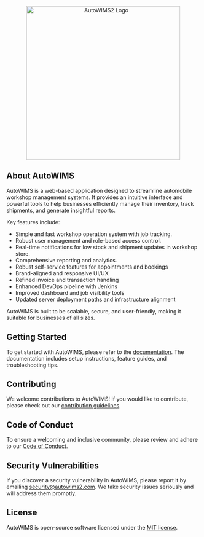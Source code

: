 <p align="center"><a href="https://github.com/HaimanResourcesConsulting/autowims2.0/blob/uat/public/img/autowims_logo.png" target="_blank"><img src="https://github.com/HaimanResourcesConsulting/autowims2.0/blob/uat/public/img/autowims_logo.png" width="400" alt="AutoWIMS2 Logo"></a></p>

## About AutoWIMS

AutoWIMS is a web-based application designed to streamline automobile workshop management systems. It provides an intuitive interface and powerful tools to help businesses efficiently manage their inventory, track shipments, and generate insightful reports.

Key features include:

- Simple and fast workshop operation system with job tracking.
- Robust user management and role-based access control.
- Real-time notifications for low stock and shipment updates in workshop store.
- Comprehensive reporting and analytics.
- Robust self-service features for appointments and bookings
- Brand-aligned and responsive UI/UX
- Refined invoice and transaction handling
- Enhanced DevOps pipeline with Jenkins
- Improved dashboard and job visibility tools
- Updated server deployment paths and infrastructure alignment

AutoWIMS is built to be scalable, secure, and user-friendly, making it suitable for businesses of all sizes.

## Getting Started

To get started with AutoWIMS, please refer to the [documentation](https://github.com/hrc-1/autowims2/wiki). The documentation includes setup instructions, feature guides, and troubleshooting tips.

## Contributing

We welcome contributions to AutoWIMS! If you would like to contribute, please check out our [contribution guidelines](https://github.com/hrc-1/autowims2/blob/main/CONTRIBUTING.md).

## Code of Conduct

To ensure a welcoming and inclusive community, please review and adhere to our [Code of Conduct](https://github.com/hrc-1/autowims2/blob/main/CODE_OF_CONDUCT.md).

## Security Vulnerabilities

If you discover a security vulnerability in AutoWIMS, please report it by emailing [security@autowims2.com](mailto:security@autowims2.com). We take security issues seriously and will address them promptly.

## License

AutoWIMS is open-source software licensed under the [MIT license](https://opensource.org/licenses/MIT).
